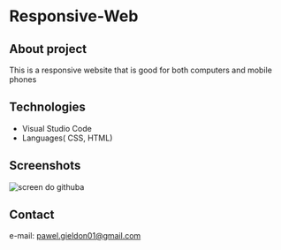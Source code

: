 # Responsive-Web


## About project
This is a responsive website that is good for both computers and mobile phones


## Technologies
* Visual Studio Code
* Languages( CSS, HTML)

## Screenshots
![screen do githuba](https://user-images.githubusercontent.com/93713186/175542948-03d39640-68c9-41be-950e-0e33c0800262.png)


## Contact
e-mail: pawel.gieldon01@gmail.com

